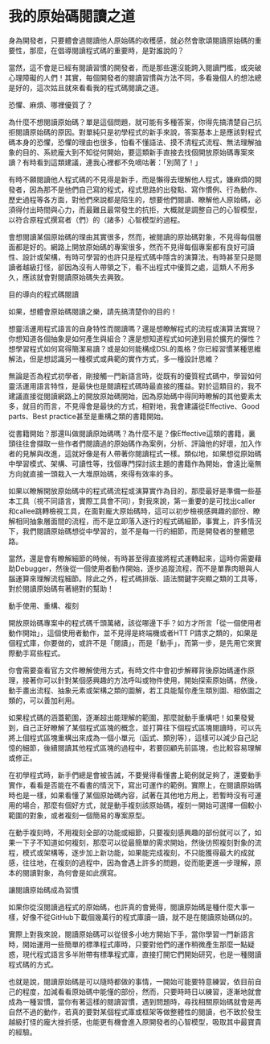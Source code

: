 # 我的原始碼閱讀之道



身為開發者，只要體會過閱讀他人原始碼的收穫感，就必然會歌頌閱讀原始碼的重要性，那麼，在倡導閱讀程式碼的重要時，是對誰說的？

當然，這不會是已經有閱讀習慣的開發者，而是那些還沒能跨入閱讀門檻，或突破心理障礙的人們！其實，每個開發者的閱讀習慣與方法不同，多看幾個人的想法總是好的，這次姑且就來看看我的程式碼閱讀之道。

恐懼、麻煩、哪裡優質了？

為什麼不想閱讀原始碼？單是這個問題，就可能有多種答案，你得先搞清楚自己抗拒閱讀原始碼的原因。對單純只是初學程式的新手來說，答案基本上是應該對程式碼本身的恐懼，恐懼的理由也很多，怕看不懂語法、摸不清程式流程、無法理解抽象的目的、系統龐大到不知從何開始，要這類新手直接去找個開放原始碼專案來讀？有時看到這類建議，連我心裡都不免嘀咕著：「別鬧了！」

有時不願閱讀他人程式碼的不見得是新手，而是懶得去理解他人程式，嫌麻煩的開發者，因為那不是他們自己寫的程式，程式思路的出發點、寫作慣例、行為動作、歷史過程等各方面，對他們來說都是陌生的，想要他們閱讀、瞭解他人原始碼，必須得付出時間與心力，而最難且最常發生的抗拒，大概就是調整自己的心智模型，以符合原程式撰寫者（們）的（諸多）心智模型的過程。

會想閱讀某個原始碼的理由其實很多，然而，被閱讀的原始碼對象，不見得每個層面都是好的。網路上開放原始碼的專案很多，然而不見得每個專案都有良好可讀性、設計或架構，有時可學習的也許只是程式碼中隱含的演算法，有時甚至只是閱讀者越級打怪，卻因為沒有人帶領之下，看不出程式中優質之處，這類人不用多久，應該就會對閱讀原始碼失去興致。

目的導向的程式碼閱讀

如果，想體會原始碼閱讀之樂，請先搞清楚你的目的！

想靈活運用程式語言的自身特性而閱讀嗎？還是想瞭解程式的流程或演算法實現？你想知道各個抽象是如何產生與組合？還是想知道程式如何達到易於擴充的彈性？想學習程式如何寫得簡潔易讀？或是如何能構成DSL的風格？你已經習慣某種思維解法，但是想認識另一種模式或典範的實作方式，多一種設計思維？

無論是否為程式初學者，剛接觸一門新語言時，從既有的優質程式碼中，學習如何靈活運用語言特性，是最快也是閱讀程式碼時最直接的獲益。對於這類目的，我不建議直接從閱讀網路上的開放原始碼開始，因為原始碼中得同時瞭解的其他要素太多，就目的而言，不見得會是最快的方式，相對地，我會建議從Effective、Good parts、Best practice甚至是重構之類的書籍開始。

從書籍開始？那還叫做閱讀原始碼嗎？為什麼不是？像Effective這類的書籍，裏頭往往會擷取一些作者們閱讀過的原始碼作為案例，分析、評論他的好壞，加入作者的見解與改進，這就好像是有人帶著你閱讀程式一樣。類似地，如果想從原始碼中學習模式、架構、可讀性等，找個專門探討該主題的書籍作為開始，會遠比毫無方向就直接一頭栽入一大堆原始碼，來得有效率的多。

如果以瞭解開放原始碼中的程式碼流程或演算實作為目的，那麼最好是準備一些基本工具（視不同語言，實際工具會不同），對我來說，第一重要的是可找出caller和callee跳轉檢視工具，在面對龐大原始碼時，這可以初步檢視感興趣的部份、瞭解相同抽象層面間的流程，而不是立即落入逐行的程式碼細節，事實上，許多情況下，我們閱讀原始碼想從中學習的，並不是每一行的細節，而是開發者的整體思路。

當然，還是會有瞭解細節的時候，有時甚至得直接將程式運轉起來，這時你需要藉助Debugger，然後從一個使用者動作開始，逐步追蹤流程，而不是單靠肉眼與人腦運算來理解流程細節。除此之外，程式碼排版、語法關鍵字突顯之類的工具等，對於閱讀原始碼有著絕對的幫助！

動手使用、重構、複刻

開放原始碼專案中的程式碼千頭萬緒，該從哪邊下手？如方才所言「從一個使用者動作開始」，這個使用者動作，並不見得是終端機或者HTT P請求之類的，如果是個程式庫，你要做的，或許不是「閱讀」，而是「動手」，而第一步，是先用它來實際動手寫些程式。

你會需要查看官方文件瞭解使用方式，有時文件中會初步解釋背後原始碼運作原理，接著你可以針對某個感興趣的方法呼叫或物件使用，開始探索原始碼，然後，動手畫出流程、抽象元素或架構之類的圖解，若工具能幫你產生類別圖、相依圖之類的，可以善加利用。

如果程式碼的涵蓋範圍，逐漸超出能理解的範圍，那麼就動手重構吧！如果發覺到，自己正好瞭解了某個程式區塊的概念，並打算往下個程式區塊閱讀時，可以先將上個程式區塊重構出來成為一個小單元（函式、類別等），這樣可以減少自己記憶的細節，後續閱讀其他程式區塊的過程中，若要回顧先前區塊，也比較容易理解或修正。

在初學程式時，新手們總是會被告誡，不要覺得看懂書上範例就足夠了，還要動手實作，看看是否能在不看書的情況下，寫出可運作的範例。實際上，在閱讀原始碼時也是一樣，如果看懂了某個原始碼內容，試著在其他地方用上，若暫時沒有可運用的場合，那麼有個好方式，就是動手複刻該原始碼，複刻一開始可選擇一個較小範圍的對象，或者複刻一個簡易的專案原型。

在動手複刻時，不用複刻全部的功能或細節，只要複刻感興趣的部份就可以了，如果一下子不知道如何複刻，那麼可以從最簡單的需求開始，然後彷照複刻對象的流程，模式或架構等，逐步加上新功能，如果能完成複刻，不只能獲得最大的成就感，往往地，在複刻的過程中，因為會遇上許多的問題，從而能更進一步理解，原本的閱讀對象，為何會是如此撰寫。

讓閱讀原始碼成為習慣

如果你從沒閱讀過程式的原始碼，也許真的會覺得，閱讀原始碼是種什麼大事一樣，好像不從GitHub下載個幾萬行的程式庫讀一讀，就不是在閱讀原始碼似的。

實際上對我來說，閱讀原始碼可以從很多小地方開始下手，當你學習一門新語言時，開始運用一些簡單的標準程式庫時，只要對他們的運作稍微產生那麼一點疑惑，現代程式語言多半附帶有標準程式庫，直接打開它們開始研究，也是一種閱讀程式碼的方式。

也就是說，閱讀原始碼是可以隨時都做的事情，一開始可能要特意練習，依目前自己的程度，加減看看原始碼中能懂的部份，然而，只要時時日以練習，逐漸地就會成為一種習慣，當你有著這樣的閱讀習慣，遇到問題時，尋找相關原始碼就會是再自然不過的動作，若真的要對某個程式庫或框架等做整體性的閱讀，也不致於發生越級打怪的龐大挫折感，也能更有機會進入原開發者的心智模型，吸取其中最寶貴的經驗。
